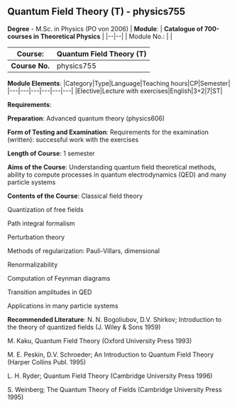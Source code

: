 ## Quantum Field Theory (T) - physics755

**Degree** - M.Sc. in Physics (PO von 2006)
| **Module**: | **Catalogue of 700-courses in Theoretical Physics** |
|--|--|
| Module No.: |  |

| **Course**: | Quantum Field Theory (T) |
|------|------|
| **Course No.** | physics755 |

**Module Elements**:
|Category|Type|Language|Teaching hours|CP|Semester|
|---|---|---|---|---|---|
|Elective|Lecture with exercises|English|3+2|7|ST|

**Requirements**:


**Preparation**:
Advanced quantum theory (physics606)

**Form of Testing and Examination**:
Requirements for the examination (written): successful work with the exercises

**Length of Course**:
1 semester

**Aims of the Course**:
Understanding quantum field theoretical methods, ability to compute processes in quantum electrodynamics (QED) and many particle systems

**Contents of the Course**:
Classical field theory

Quantization of free fields

Path integral formalism

Perturbation theory

Methods of regularization: Pauli-Villars, dimensional

Renormalizability

Computation of Feynman diagrams

Transition amplitudes in QED

Applications in many particle systems

**Recommended Literature**:
N. N. Bogoliubov, D.V. Shirkov; Introduction to the theory of quantized fields (J. Wiley & Sons 1959)

M. Kaku, Quantum Field Theory (Oxford University Press 1993) 

M. E. Peskin, D.V. Schroeder; An Introduction to Quantum Field Theory (Harper Collins Publ. 1995)

L. H. Ryder; Quantum Field Theory (Cambridge University Press 1996) 

S. Weinberg; The Quantum Theory of Fields (Cambridge University Press 1995)



